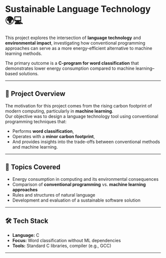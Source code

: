# Sustainable Language Technology 🌍💻

This project explores the intersection of **language technology** and **environmental impact**, investigating how conventional programming approaches can serve as a more energy-efficient alternative to machine learning methods.  

The primary outcome is a **C-program for word classification** that demonstrates lower energy consumption compared to machine learning–based solutions.

---

## 📖 Project Overview
The motivation for this project comes from the rising carbon footprint of modern computing, particularly in **machine learning**.  
Our objective was to design a language technology tool using conventional programming techniques that:  
- Performs **word classification**,  
- Operates with a **minor carbon footprint**,  
- And provides insights into the trade-offs between conventional methods and machine learning.  

---

## 🧠 Topics Covered
- Energy consumption in computing and its environmental consequences  
- Comparison of **conventional programming** vs. **machine learning approaches**  
- Rules and structures of natural language  
- Development and evaluation of a sustainable software solution  

---

## 🛠️ Tech Stack
- **Language:** C  
- **Focus:** Word classification without ML dependencies  
- **Tools:** Standard C libraries, compiler (e.g., GCC)  

---
